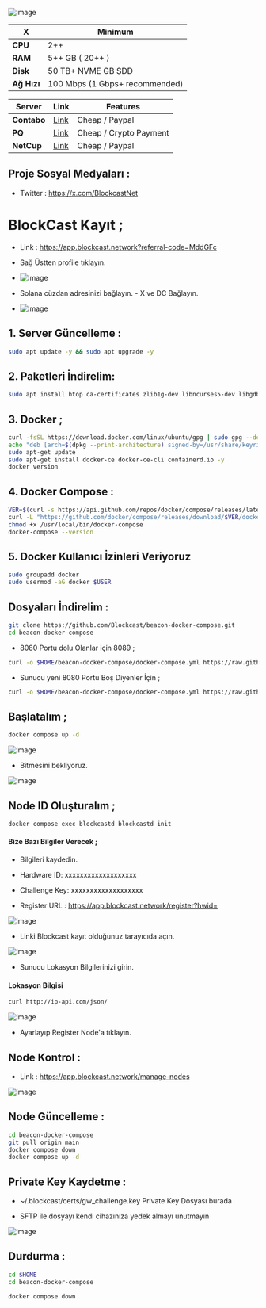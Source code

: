 ![image](https://github.com/user-attachments/assets/b46a99e1-9972-4052-90cf-0a41105fe694)

| X        | Minimum              |
|------------------|----------------------------|
| **CPU**          | 2++ |
| **RAM**          | 5++ GB ( 20++ )                    |
| **Disk**      | 50 TB+ NVME GB SDD                   |
| **Ağ Hızı**      | 100 Mbps (1 Gbps+ recommended) |


| Server         | Link              | Features |
|------------------|----------------------------|----------------------------|
| **Contabo**          | [Link](https://www.dpbolvw.net/click-101330552-12454592)                     | Cheap / Paypal  |
| **PQ**      | [Link](https://pq.hosting/?from=627713)                  | Cheap / Crypto Payment |
| **NetCup**          | [Link](https://www.netcup.com/en/?ref=261820) | Cheap / Paypal |

## Proje Sosyal Medyaları : 
- Twitter : https://x.com/BlockcastNet

# BlockCast Kayıt ; 

- Link : https://app.blockcast.network?referral-code=MddGFc
- Sağ Üstten profile tıklayın.

- ![image](https://github.com/user-attachments/assets/4b302806-3bb5-48dd-9fa0-d1bc72e578c5)

- Solana cüzdan adresinizi bağlayın. - X ve DC Bağlayın.
- ![image](https://github.com/user-attachments/assets/99603680-81a8-409b-863f-8609d288566c)


## 1. Server Güncelleme : 

```bash
sudo apt update -y && sudo apt upgrade -y
```
## 2. Paketleri İndirelim:

```bash
sudo apt install htop ca-certificates zlib1g-dev libncurses5-dev libgdbm-dev libnss3-dev tmux iptables curl nvme-cli git wget make jq libleveldb-dev build-essential pkg-config ncdu tar clang bsdmainutils lsb-release libssl-dev libreadline-dev libffi-dev jq gcc screen file unzip lz4 -y
```

## 3. Docker ; 

```bash
curl -fsSL https://download.docker.com/linux/ubuntu/gpg | sudo gpg --dearmor -o /usr/share/keyrings/docker-archive-keyring.gpg
echo "deb [arch=$(dpkg --print-architecture) signed-by=/usr/share/keyrings/docker-archive-keyring.gpg] https://download.docker.com/linux/ubuntu $(lsb_release -cs) stable" | sudo tee /etc/apt/sources.list.d/docker.list > /dev/null
sudo apt-get update
sudo apt-get install docker-ce docker-ce-cli containerd.io -y
docker version
```

## 4. Docker Compose : 

```bash
VER=$(curl -s https://api.github.com/repos/docker/compose/releases/latest | grep tag_name | cut -d '"' -f 4)
curl -L "https://github.com/docker/compose/releases/download/$VER/docker-compose-$(uname -s)-$(uname -m)" -o /usr/local/bin/docker-compose
chmod +x /usr/local/bin/docker-compose
docker-compose --version
```

## 5. Docker Kullanıcı İzinleri Veriyoruz

```bash
sudo groupadd docker
sudo usermod -aG docker $USER
```
## Dosyaları İndirelim : 

```bash
git clone https://github.com/Blockcast/beacon-docker-compose.git
cd beacon-docker-compose
```

- 8080 Portu dolu Olanlar için 8089 ; 

```bash
curl -o $HOME/beacon-docker-compose/docker-compose.yml https://raw.githubusercontent.com/FurkanL0/Blockcast/refs/heads/main/docker-compose.yml
```

- Sunucu yeni 8080 Portu Boş Diyenler İçin ; 

```bash
curl -o $HOME/beacon-docker-compose/docker-compose.yml https://raw.githubusercontent.com/FurkanL0/Blockcast/refs/heads/main/mainport/docker-compose.yml
```

## Başlatalım ; 
```bash
docker compose up -d
```

![image](https://github.com/user-attachments/assets/847e5bda-bf80-4e6a-90b9-c10d211954fc)

- Bitmesini bekliyoruz.

![image](https://github.com/user-attachments/assets/6027dddf-f47c-4c25-9914-12cd9910bc4d)


## Node ID Oluşturalım ; 

```bash
docker compose exec blockcastd blockcastd init
```

#### Bize Bazı Bilgiler Verecek ; 

- Bilgileri kaydedin.

- Hardware ID: xxxxxxxxxxxxxxxxxxx
- Challenge Key: xxxxxxxxxxxxxxxxxxx
- Register URL : https://app.blockcast.network/register?hwid=

![image](https://github.com/user-attachments/assets/d8f147d2-d755-4a83-a8d7-a9fb00854f3c)

- Linki Blockcast  kayıt olduğunuz tarayıcıda açın.

![image](https://github.com/user-attachments/assets/a47c7757-a084-470d-80d8-84a2123cd413)

- Sunucu Lokasyon Bilgilerinizi girin.

#### Lokasyon Bilgisi 
```bash
curl http://ip-api.com/json/
```
![image](https://github.com/user-attachments/assets/395280ed-5e71-4dbf-ac4b-efc944d1dd86)

- Ayarlayıp Register Node'a tıklayın.

## Node Kontrol : 

- Link : https://app.blockcast.network/manage-nodes

![image](https://github.com/user-attachments/assets/3126ba10-0ea8-41ee-8096-a5261b2ce1c1)


## Node Güncelleme : 

```bash
cd beacon-docker-compose
git pull origin main
docker compose down
docker compose up -d
```

## Private Key Kaydetme : 

- ~/.blockcast/certs/gw_challenge.key  Private Key Dosyası burada

- SFTP ile dosyayı kendi cihazınıza yedek almayı unutmayın

![image](https://github.com/user-attachments/assets/2d5e77ab-3b76-4a48-8a91-2133dd235cc5)


## Durdurma : 

```bash
cd $HOME
cd beacon-docker-compose
```
```bash
docker compose down
```
